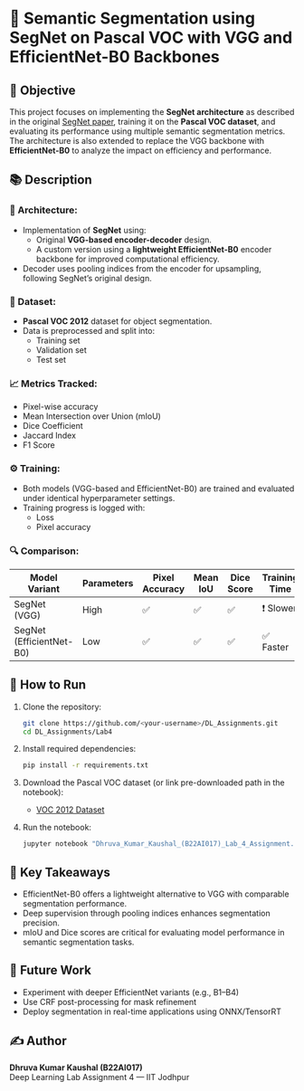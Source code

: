 # 🧠 Semantic Segmentation using SegNet on Pascal VOC with VGG and EfficientNet-B0 Backbones

## 📌 Objective
This project focuses on implementing the **SegNet architecture** as described in the original [SegNet paper](https://arxiv.org/pdf/1511.00561.pdf), training it on the **Pascal VOC dataset**, and evaluating its performance using multiple semantic segmentation metrics. The architecture is also extended to replace the VGG backbone with **EfficientNet-B0** to analyze the impact on efficiency and performance.

## 📚 Description

### 🔨 Architecture:
- Implementation of **SegNet** using:
  - Original **VGG-based encoder-decoder** design.
  - A custom version using a **lightweight EfficientNet-B0** encoder backbone for improved computational efficiency.
- Decoder uses pooling indices from the encoder for upsampling, following SegNet’s original design.

### 🧪 Dataset:
- **Pascal VOC 2012** dataset for object segmentation.
- Data is preprocessed and split into:
  - Training set
  - Validation set
  - Test set

### 📈 Metrics Tracked:
- Pixel-wise accuracy
- Mean Intersection over Union (mIoU)
- Dice Coefficient
- Jaccard Index
- F1 Score

### ⚙️ Training:
- Both models (VGG-based and EfficientNet-B0) are trained and evaluated under identical hyperparameter settings.
- Training progress is logged with:
  - Loss
  - Pixel accuracy

### 🔍 Comparison:
| Model Variant      | Parameters | Pixel Accuracy | Mean IoU | Dice Score | Training Time |
|--------------------|------------|----------------|----------|------------|----------------|
| SegNet (VGG)       | High       | ✅              | ✅        | ✅          | ❗ Slower       |
| SegNet (EfficientNet-B0) | Low        | ✅              | ✅        | ✅          | ✅ Faster       |

## 🚀 How to Run

1. Clone the repository:
    ```bash
    git clone https://github.com/<your-username>/DL_Assignments.git
    cd DL_Assignments/Lab4
    ```

2. Install required dependencies:
    ```bash
    pip install -r requirements.txt
    ```

3. Download the Pascal VOC dataset (or link pre-downloaded path in the notebook):
    - [VOC 2012 Dataset](http://host.robots.ox.ac.uk/pascal/VOC/)

4. Run the notebook:
    ```bash
    jupyter notebook "Dhruva_Kumar_Kaushal_(B22AI017)_Lab_4_Assignment.ipynb"
    ```

## 🧪 Key Takeaways
- EfficientNet-B0 offers a lightweight alternative to VGG with comparable segmentation performance.
- Deep supervision through pooling indices enhances segmentation precision.
- mIoU and Dice scores are critical for evaluating model performance in semantic segmentation tasks.

## 🧠 Future Work
- Experiment with deeper EfficientNet variants (e.g., B1–B4)
- Use CRF post-processing for mask refinement
- Deploy segmentation in real-time applications using ONNX/TensorRT

## ✍️ Author
**Dhruva Kumar Kaushal (B22AI017)**  
Deep Learning Lab Assignment 4 — IIT Jodhpur
